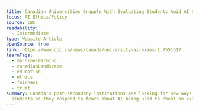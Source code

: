 ```yaml
---
title: Canadian Universities Grapple With Evaluating Students Amid AI Cheating Fears
focus: AI Ethics/Policy
source: CBC
readability:
  - Intermediate
type: Website Article
openSource: true
link: https://www.cbc.ca/news/canada/university-ai-exams-1.7551617
learnTags:
  - machineLearning
  - canadianLandscape
  - education
  - ethics
  - fairness
  - trust
summary: Canada's post-secondary institutions are looking for new ways to assess
  students as they respond to fears about AI being used to cheat on exams.
---
```

